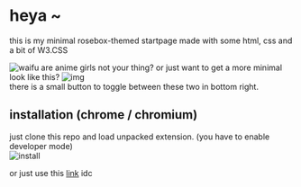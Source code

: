 # heya ~
this is my minimal rosebox-themed startpage made with some html, css and a bit of W3.CSS  
  
![waifu](https://cdn.discordapp.com/attachments/704792091955429426/779068061037887529/unknown.png)
are anime girls not your thing? or just want to get a more minimal look like this?
![img](https://cdn.discordapp.com/attachments/635625925748457482/778911793014636564/unknown.png)  
there is a small button to toggle between these two in bottom right.
  
## installation (chrome / chromium)  
just clone this repo and load unpacked extension. (you have to enable developer mode)  
![install](https://cdn.discordapp.com/attachments/704792091955429426/778917446550945822/Screenshot_2020_11.19_1039.png)

or just use this [link](https://kraxen72.github.io/rosebox/minimal-startpage) idc 
